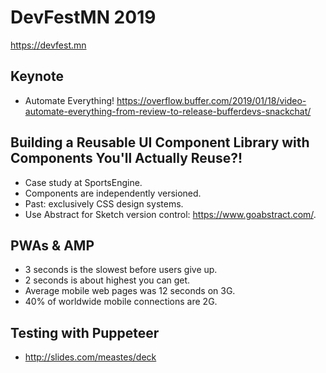 # DevFestMN 2019

https://devfest.mn

## Keynote
* Automate Everything! https://overflow.buffer.com/2019/01/18/video-automate-everything-from-review-to-release-bufferdevs-snackchat/

## Building a Reusable UI Component Library with Components You'll Actually Reuse?!
* Case study at SportsEngine.
* Components are independently versioned.
* Past: exclusively CSS design systems.
* Use Abstract for Sketch version control: https://www.goabstract.com/.

## PWAs & AMP
* 3 seconds is the slowest before users give up.
* 2 seconds is about highest you can get.
* Average mobile web pages was 12 seconds on 3G.
* 40% of worldwide mobile connections are 2G.

## Testing with Puppeteer
* http://slides.com/meastes/deck
